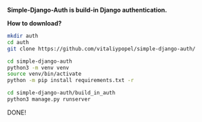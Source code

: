 **Simple-Django-Auth is build-in Django authentication.**

**How to download?**

```bash
mkdir auth
cd auth
git clone https://github.com/vitaliypopel/simple-django-auth/

cd simple-django-auth
python3 -m venv venv
source venv/bin/activate
python -m pip install requirements.txt -r

cd simple-django-auth/build_in_auth
python3 manage.py runserver
```

DONE!
